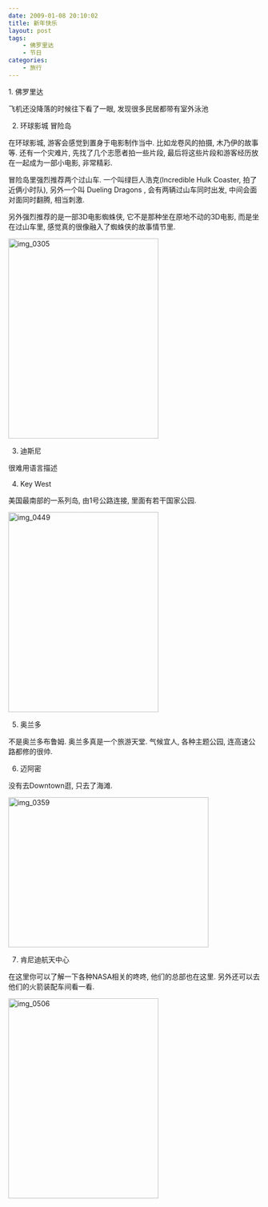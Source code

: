 ```yaml
---
date: 2009-01-08 20:10:02
title: 新年快乐
layout: post
tags:
    - 佛罗里达
    - 节日
categories:
    - 旅行
---
```

<!--more-->1. 佛罗里达

飞机还没降落的时候往下看了一眼, 发现很多民居都带有室外泳池

2. 环球影城 冒险岛

在环球影城, 游客会感觉到置身于电影制作当中. 比如龙卷风的拍摄, 木乃伊的故事等. 还有一个灾难片, 先找了几个志愿者拍一些片段, 最后将这些片段和游客经历放在一起成为一部小电影, 非常精彩.

冒险岛里强烈推荐两个过山车. 一个叫绿巨人浩克(Incredible Hulk Coaster, 拍了近俩小时队), 另外一个叫 Dueling Dragons , 会有两辆过山车同时出发, 中间会面对面同时翻腾, 相当刺激.

另外强烈推荐的是一部3D电影蜘蛛侠, 它不是那种坐在原地不动的3D电影, 而是坐在过山车里, 感觉真的很像融入了蜘蛛侠的故事情节里.

<a href="http://pic.ztpala.com/wp-content/uploads/2009/01/img_0305.jpg"><img class="aligncenter size-medium wp-image-1674" title="img_0305" src="http://ztpala.com/wp-content/uploads/2009/01/img_0305.jpg?w=300" alt="img_0305" width="300" height="400" /></a>

3. 迪斯尼

很难用语言描述

4. Key West

美国最南部的一系列岛, 由1号公路连接, 里面有若干国家公园.

<a href="http://pic.ztpala.com/wp-content/uploads/2009/01/img_0449.jpg"><img class="aligncenter size-medium wp-image-1670" title="img_0449" src="http://ztpala.com/wp-content/uploads/2009/01/img_0449.jpg?w=300" alt="img_0449" width="300" height="400" /></a>

5. 奥兰多

不是奥兰多布鲁姆. 奥兰多真是一个旅游天堂. 气候宜人, 各种主题公园, 连高速公路都修的很帅.

6. 迈阿密

没有去Downtown逛, 只去了海滩.

<a href="http://pic.ztpala.com/wp-content/uploads/2009/01/img_0359.jpg"><img class="aligncenter size-medium wp-image-1675" title="img_0359" src="http://ztpala.com/wp-content/uploads/2009/01/img_0359.jpg?w=400" alt="img_0359" width="400" height="300" /></a>

7. 肯尼迪航天中心

在这里你可以了解一下各种NASA相关的咚咚, 他们的总部也在这里. 另外还可以去他们的火箭装配车间看一看.

<a href="http://pic.ztpala.com/wp-content/uploads/2009/01/img_0506.jpg"><img class="aligncenter size-medium wp-image-1672" title="img_0506" src="http://ztpala.com/wp-content/uploads/2009/01/img_0506.jpg?w=300" alt="img_0506" width="300" height="400" /></a>
